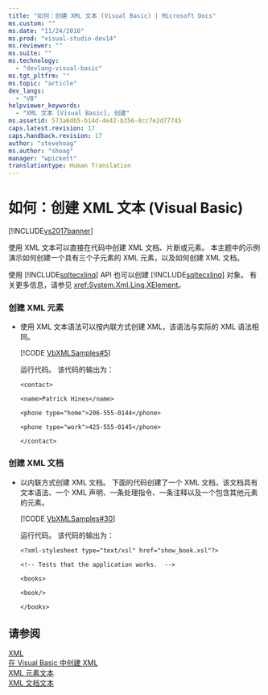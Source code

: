 ```yaml
---
title: "如何：创建 XML 文本 (Visual Basic) | Microsoft Docs"
ms.custom: ""
ms.date: "11/24/2016"
ms.prod: "visual-studio-dev14"
ms.reviewer: ""
ms.suite: ""
ms.technology: 
  - "devlang-visual-basic"
ms.tgt_pltfrm: ""
ms.topic: "article"
dev_langs: 
  - "VB"
helpviewer_keywords: 
  - "XML 文本 [Visual Basic], 创建"
ms.assetid: 573a6db5-b14d-4e42-b356-8cc7e2d77745
caps.latest.revision: 17
caps.handback.revision: 17
author: "stevehoag"
ms.author: "shoag"
manager: "wpickett"
translationtype: Human Translation
---
```

# 如何：创建 XML 文本 (Visual Basic)
[!INCLUDE[vs2017banner](../../../../csharp/includes/vs2017banner.md)]

使用 XML 文本可以直接在代码中创建 XML 文档、片断或元素。  本主题中的示例演示如何创建一个具有三个子元素的 XML 元素，以及如何创建 XML 文档。  
  
 使用 [!INCLUDE[sqltecxlinq](../../../../csharp/programming-guide/concepts/linq/includes/sqltecxlinq_md.md)] API 也可以创建 [!INCLUDE[sqltecxlinq](../../../../csharp/programming-guide/concepts/linq/includes/sqltecxlinq_md.md)] 对象。  有关更多信息，请参见 <xref:System.Xml.Linq.XElement>。  
  
### 创建 XML 元素  
  
-   使用 XML 文本语法可以按内联方式创建 XML，该语法与实际的 XML 语法相同。  
  
     [!CODE [VbXMLSamples#5](../CodeSnippet/VS_Snippets_VBCSharp/VbXMLSamples#5)]  
  
     运行代码。  该代码的输出为：  
  
     `<contact>`  
  
     `<name>Patrick Hines</name>`  
  
     `<phone type="home">206-555-0144</phone>`  
  
     `<phone type="work">425-555-0145</phone>`  
  
     `</contact>`  
  
### 创建 XML 文档  
  
-   以内联方式创建 XML 文档。  下面的代码创建了一个 XML 文档，该文档具有文本语法、一个 XML 声明、一条处理指令、一条注释以及一个包含其他元素的元素。  
  
     [!CODE [VbXMLSamples#30](../CodeSnippet/VS_Snippets_VBCSharp/VbXMLSamples#30)]  
  
     运行代码。  该代码的输出为：  
  
     `<?xml-stylesheet type="text/xsl" href="show_book.xsl"?>`  
  
     `<!-- Tests that the application works.  -->`  
  
     `<books>`  
  
     `<book/>`  
  
     `</books>`  
  
## 请参阅  
 [XML](../../../../visual-basic/programming-guide/language-features/xml/index.md)   
 [在 Visual Basic 中创建 XML](../../../../visual-basic/programming-guide/language-features/xml/creating-xml.md)   
 [XML 元素文本](../../../../visual-basic/language-reference/xml-literals/xml-element-literal.md)   
 [XML 文档文本](../../../../visual-basic/language-reference/xml-literals/xml-document-literal.md)